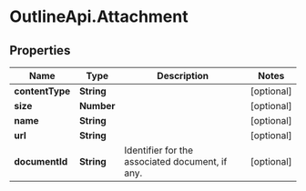 # OutlineApi.Attachment

## Properties
Name | Type | Description | Notes
------------ | ------------- | ------------- | -------------
**contentType** | **String** |  | [optional] 
**size** | **Number** |  | [optional] 
**name** | **String** |  | [optional] 
**url** | **String** |  | [optional] 
**documentId** | **String** | Identifier for the associated document, if any. | [optional] 
